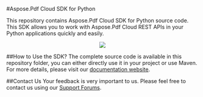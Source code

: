 #Aspose.Pdf Cloud SDK for Python

This repository contains Aspose.Pdf Cloud SDK for Python source code. This SDK allows you to work with Aspose.Pdf Cloud REST APIs in your Python applications quickly and easily. 

<p align="center">
  <a title="Download complete Aspose.Pdf for Cloud source code" href="https://github.com/asposepdf/Aspose_Pdf_Cloud/archive/master.zip">
	<img src="https://raw.github.com/AsposeExamples/java-examples-dashboard/master/images/downloadZip-Button-Large.png" />
  </a>
</p>

##How to Use the SDK?
The complete source code is available in this repository folder, you can either directly use it in your project or use Maven. For more details, please visit our [documentation website](http://www.aspose.com/docs/display/pdfcloud/Available+SDKs).

##Contact Us
Your feedback is very important to us. Please feel free to contact us using our [Support Forums](https://www.aspose.com/community/forums/).
